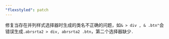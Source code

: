 ```yaml
---
"flexstyled": patch
---
```


修复当存在并列样式选择器时生成的类名不正确的问题，如`& > div , & .btn"`会错误生成`.abrsrta2 > div, abrsrta2 .btn`，第二个选择器缺少`.`
